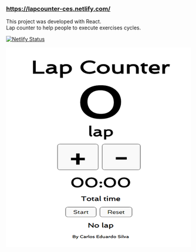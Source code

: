 ### https://lapcounter-ces.netlify.com/

This project was developed with React. <br />
Lap counter to help people to execute exercises cycles.

[![Netlify Status](https://api.netlify.com/api/v1/badges/878025e8-412c-42b6-b4a3-4a2563a2a4dd/deploy-status)](https://app.netlify.com/sites/lapcounter-ces/deploys)

<img src="https://raw.githubusercontent.com/carlosdiver/lap-counter/master/public/screenshot.png" />
